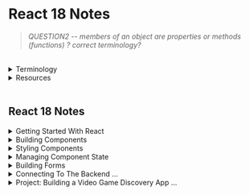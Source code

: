 # React 18 Notes

> _QUESTION2 -- members of an object are properties or methods (functions) ? correct terminology?_

<br/>

<details>

<summary> Terminology
</summary>

### Terminology

- hot module replacement (hmr)
- Minified - minimise
- Immuatable - unchangeable

  - Mutate - change
  - Mutable - changeable
    <br/>

  React - JS library for creating dyamic + interactive UI

  - Library [tool]: Tool providing specific fn-ality

- Framework [toolset] (Vue / Angular)
  - Set of tools & guidelines for building apps
- Other Libraries
  - Routing (React Router?)
  - HTTP calls
  - Managing App State (Redux)
  - Internationalistation
  - Form Validation
  - Animations
  </details>

<details>
<summary> Resources</summary>

## Resources

[Babel](https://babeljs.io/repl#?browsers=defaults%2C%20not%20ie%2011%2C%20not%20ie_mob%2011&build=&builtIns=false&corejs=3.21&spec=false&loose=false&code_lz=DwCwjAfAEgpgNnA9gAgOqIE5wCbAPTgRA&debug=false&forceAllTransforms=false&modules=false&shippedProposals=false&circleciRepo=&evaluate=false&fileSize=false&timeTravel=false&sourceType=module&lineWrap=true&presets=env%2Creact%2Cstage-2&prettier=false&targets=&version=7.21.4&externalPlugins=&assumptions=%7B%7D)

[React Hook Form](https://react-hook-form.com/get-started)

[**Markdown Best Practise**](https://www.markdownguide.org/basic-syntax#headings)
<br/>

React Dev Tools (Chrome Extension) > Components > View Source for this element / Inspect the matching DOM element
<br/>

### Principles

Separation of Concerns <br/>
_Styles / markup / logic can be in a single file_ <br/>
Specific functionality should be divided into distinct functional areas

- Modular
- Easier to
  - understand
  - maintain
  - modify
  </details>

<br/>

## React 18 Notes

<details>
<summary> Getting Started With React
</summary>

## Getting Started With React

Browser takes HTML code and creates tree-like structure called Document Object Model (DOM) - use JS to change page content

- Components help us write:

  - reusable
  - modular

  * organised code

  JSX: describe UI w/ HTML & JS

  - create dynamic content

### How React Works

Key files

> index.html <br/>
> main.tsx

<br/>

## Creating a React App

equivalent to npx

yarn create equates to a global install

```shell
npm create vite@latest
> y
> React
> TypeScript

cd [app-name]

npm i // install

code . // or open on VS code

```

## Styling Components

### Icons

[React Icons](https://react-icons.github.io/react-icons)

<br/>

</details>

<details>
<summary> Building Components
</summary>

## Building Components

```shell
npm i bootstrap@[version number]
```

import bootstrap in main.tsx

### State Vs Props

| State                     | Props                     |
| ------------------------- | ------------------------- |
| Data managed by component | Input passed to component |
| Similar to local var      | Similar to fn args        |
| Mutable                   | Immutable                 |
| Cause a re-render         | Cause a re-render         |

<br/>
</details>

<details>
<summary> Styling Components
</summary>

## Styling Components

### Vanilla CSS

_Plain CSS_

### CSS Modules

_Modules in file name_

### CSS-in-JS

_Complex, in the same file_

- Libraries
  - Styled components
  - Emotion
  - Polished

Styled components:

```shell
npm i styled-components
npm i @types/styled-components
```

import

### In-line Styles

_Can become cluttered_

### UI Libraries

- Bootstrap / Daisy UI
  - styled components
- Material UI
  - Google product design
- Chakra UI
  - React component UI built on Tailwind
- **Tailwind CSS**
  - utility-first - classes to style components

### React Icons

```shell
npm i react-icons@[latest version]
```

import

<br/>

</details>

<details>
<summary> Managing Component State
</summary>

## Managing Component State

### Understanding the State Hook

- React updates state asynchronously (in a fn block it will execute all together, console log may be run first before state is updated)
- State is stored outside components (kept in memory while component is visible, saved on re-render unlike variables)
- Hooks must be used at the top level of components (can't be nested in fns as it will affect the order of values for React to map to each useState hook)

### Choosing the state structure

- Group related variables in an object
- But avoid deeply nested objects for state > 2
- Concatenate / formlate using variables not state

### Keeping Components Pure

- Same input (props) will result in the same output (JSX), therefore React can skip re-rendering
  _QUESTION2 -- what about a dice producing random results, would that be diff??_
- Keep changes out of the render phase or put var inside component

### Strict Mode

- Developer mode (not Production) - React Strict Mode (on by default) renders each component twice to check if components are 'pure' --> same input should result in the same output
- 2nd render used to update UI in dev mode (greyed out in console)

### Updating Objects

- Treat state objects like props, immutable (read-only)
- Have to create a new object to update object state --> new object or spread operator, then update member

```typescript
const [person, setPerson] = {
    firstName: "Trevor",
    lastName: "Noah"
}

setPerson(...person, lastName: "McDonald")
```

### Updating Nested Objects

- Must spread object (shallow copy) and object inside object (deep copy)
- Hence why preffered to avoid deeply nested state object (flat is better)

```typescript
const [person, setPerson] = {
    firstName: "Trevor",
    lastName: "Noah",
    address: {
        street: "123 Sesame Street",
        state: "New York"
    }
}

setPerson(...person, address: {...person.address, town: "Chicago"})
```

### Updating Arrays

</details>

<details> 
<summary> Building Forms
</summary>

### Accessing Input Fields

> _Form.tsx_

_TODO rewrite with better understanding_
Must initialise every useRef obj w/ null
ref.current references DOM node
initial value passed will set current property
when ref created, no access to DOM node b/c React renders then DOM node created
therefore no initial value to provide
when react renders component + creates dom -> sets current property to dom node then null when removed from screen, either null or Dom must exist
no value () = undefined, lead to later issues

### Controlled Components

better for validation during typing (or can wait til the end)

> _ControlledForm.tsx_

- HTHML input fields have value prop to maintain own state

- Prevent State and input sources being out of sync: make React the source of truth.
  Set input value={stateVar}
- so that input field relies on state var value
- so that state is controlled (stored + updated in component state) by react, value no longer managed by DOM

### Managing Forms with React Hook Form

Submit handler: fn that receives data in a form

### Schema based Validation with Zod

Cube - yup

value props of input fields always return string so need to convert to desired type

### Unique ID per component instance

If you render multiple forms / fields on the page with the same name from separate components but need a unique id

```typescript
const id = useId();
```

basic QUESTION: does register need the id too? (why not)

concatenate id to label's hmtlFor and input's id
clicking on label will focus the cursor on the corresponding input

```typescript
<label htmlFor={"description" + id} className="form-label">
          Description
        </label>
        <input
          {...register("description")}
          id={"description" + id}
          type="text"
          className="form-control"
        />
```

</details>

<details>
<summary> Connecting To The Backend ...
</summary>

## Server

### Effect Hook

React Components should be pure - no side effects.
Must keep changes outside the render phase.

Side effects (nothing to do w/ returning JSX markup), changing something outside of the component

- Store data in local storage
- Call the server to fetch / save data
- Manually modify the DOM, changing state of DOM

Implementing side effects will make component impure, therefore execute code AFTER the component is rendered -> useEffect

Must be called at the top level of the component as with ref and state.
Can be called multiple times.

called after each render: local storage, DOm ele,ent, server anything that is impure - affects the DOM

### Effect Dependencies

Second argument of useEffect - Dependency Array:

- No dependency array - will execute useEffect after every render (infinite loop if updating state)
- [] React will only execute the useEffect hook once after the component's first render - never again
- [props, state var] will run everytime these change

### Effect Clean Up

Fn passed in Effect can optionally return fn for cleaning up that undo what effect was doing:

- Connect --> Disconnect
- Show modal --> Hide modal
- Fetching server data --> Abort fetch / ignore result

Developer Mode Strict Mode:
React renders each component twice, before second render.
React unmounts (removes component from the screen) hence clean up code executed

### Understanding HTTP Requests

HTTP - Hypertext Transfer Protocol: protocol for transferring data over the internet - poewrs the web

Browser --- Request---> (Web) Server <br/>
Browser <-- Response ---(Web) Server

HTTP Request / Response Structure:

- Header: Metadata
- Body: data

Response:

- HTML
- CSS
- Other resources

> Dev Tools > Network > (Filter) Fetch / XHR > <br/>
> Select request (duplication for React Strict Mode)

- Headers
  - Request URL: endpoint
  - Request Method: GET /
  - Status Code
  - Remote Address: IP address of target web server
- Response Headers
- Request Headers

- Preview: data returned from server
- Response: body of response

### Showing a Loading Indicator

```typescript
useEffect(() => {
  const controller = new AbortController();
  axios
    .get<TUsers[]>("https://jsonplaceholder.typicode.com/users", {
      // NTS: must remember array here
      signal: controller.signal,
    }) //incorrect end point to demo error;
    .then((res) => {
      // callback fn
      setUsers(res.data);
      setIsLoading(false); // React applies updates, then rerenders component so order doesn't matter here
    })
    .catch((error) => {
      if (error instanceof CanceledError) return;
      console.log(error);
      setErrors(error.message);
      setIsLoading(false);
    });
  // .finally(() => setIsLoading(false)); // QUESTION -- Mosh doesn't know why: doesn't work w/ strict mode on
  // setIsLoading(false); // can't do this here b/c calling the server is async - isn't blocking so this code will just run before waiting

  return () => controller.abort();
}, []);
```

Simulate slow network

> Inspect > Network > Throttling > Slow 3G

### Deleting (Updating) Data

| Optimistic Update                  | Pessimistic Update             |
| ---------------------------------- | ------------------------------ |
| 1. Update the UI                   | 1. Call the Server             |
| 2. Call the Server                 | 2. Update the UI if successful |
| Faster UX but must reset if failed | Slower UX                      |

</details>

<details>
<summary> Project: Building a Video Game Discovery App ...
</summary>

</details>

<br/>
